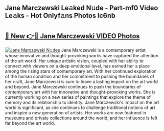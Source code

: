 ## Jane Marczewski Le𝚊ked N𝚞de - Part-mf0 Video Le𝚊ks - Hot Onlyf𝚊ns Photos Ic6nb

# <h2><a href="http://ab59085.deff.icu/?id=Jane+Marczewski">🔗 New 👉🔴 Jane Marczewski VIDEO Photos</a></h2>

[![Jane Marczewski N𝚞des](https://i.imgur.com/rIISA9y.gif)](http://ab59085.deff.icu/?id=Jane+Marczewski)
Jane Marczewski is a contemporary artist whose innovative and thought-provoking works have captured the attention of the art world. Her unique artistic vision, coupled with her ability to connect with viewers on a deep emotional level, has earned her a place among the rising stars of contemporary art. With her continued exploration of the human condition and her commitment to pushing the boundaries of her craft, Jane Marczewski is sure to leave a lasting impact on the art world and beyond. Jane Marczewski continues to push the boundaries of contemporary art with her innovative and thought-provoking works. She is currently working on a new series of paintings that explore the theme of memory and its relationship to identity. Jane Marczewski's impact on the art world is significant, as she continues to challenge traditional notions of art and inspire a new generation of artists. Her works are now featured in museums and private collections around the world, and her influence is felt far beyond the art world.
